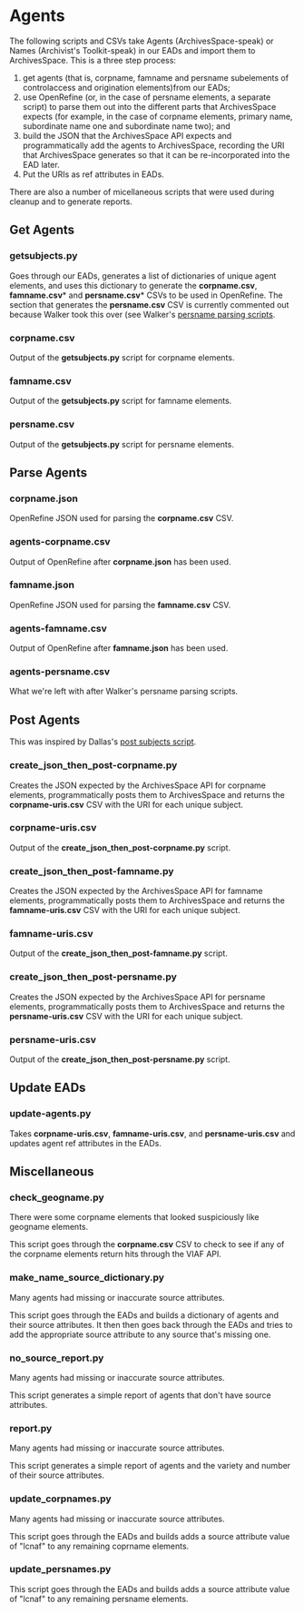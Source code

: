 Agents
======

The following scripts and CSVs take Agents (ArchivesSpace-speak) or Names (Archivist's Toolkit-speak) in our EADs and import them to ArchivesSpace. This is a three step process:

  1. get agents (that is, corpname, famname and persname subelements of controlaccess and origination elements)from our EADs; 
  2. use OpenRefine (or, in the case of persname elements, a separate script) to parse them out into the different parts that ArchivesSpace expects (for example, in the case of corpname elements, primary name, subordinate name one and subordinate name two); and
  3. build the JSON that the ArchivesSpace API expects and programmatically add the agents to ArchivesSpace, recording the URI that ArchivesSpace generates so that it can be re-incorporated into the EAD later.
  4. Put the URIs as ref attributes in EADs.
  
There are also a number of micellaneous scripts that were used during cleanup and to generate reports.

Get Agents
----------

### getsubjects.py

Goes through our EADs, generates a list of dictionaries of unique agent elements, and uses this dictionary to generate the **corpname.csv**, **famname.csv*** and **persname.csv*** CSVs to be used in OpenRefine. The section that generates the **persname.csv** CSV is currently commented out because Walker took this over (see Walker's [persname parsing scripts](https://github.com/walkerdb/bentley_code/tree/master/main_projects/persname_parsing).

### corpname.csv

Output of the **getsubjects.py** script for corpname elements.

### famname.csv

Output of the **getsubjects.py** script for famname elements.

### persname.csv

Output of the **getsubjects.py** script for persname elements.

Parse Agents
------------

### corpname.json

OpenRefine JSON used for parsing the **corpname.csv** CSV.

### agents-corpname.csv

Output of OpenRefine after **corpname.json** has been used.

### famname.json

OpenRefine JSON used for parsing the **famname.csv** CSV.

### agents-famname.csv

Output of OpenRefine after **famname.json** has been used.

### agents-persname.csv

What we're left with after Walker's persname parsing scripts.

Post Agents
-----------

This was inspired by Dallas's [post subjects script](https://github.com/djpillen/bentley_scripts/blob/master/post_subjects.py). 

### create_json_then_post-corpname.py

Creates the JSON expected by the ArchivesSpace API for corpname elements, programmatically posts them to ArchivesSpace and returns the **corpname-uris.csv** CSV with the URI for each unique subject.

### corpname-uris.csv

Output of the **create_json_then_post-corpname.py** script.

### create_json_then_post-famname.py

Creates the JSON expected by the ArchivesSpace API for famname elements, programmatically posts them to ArchivesSpace and returns the **famname-uris.csv** CSV with the URI for each unique subject.

### famname-uris.csv

Output of the **create_json_then_post-famname.py** script.

### create_json_then_post-persname.py

Creates the JSON expected by the ArchivesSpace API for persname elements, programmatically posts them to ArchivesSpace and returns the **persname-uris.csv** CSV with the URI for each unique subject.

### persname-uris.csv

Output of the **create_json_then_post-persname.py** script.

Update EADs
-----------

### update-agents.py

Takes **corpname-uris.csv**, **famname-uris.csv**, and **persname-uris.csv** and updates agent ref attributes in the EADs.

Miscellaneous
-------------

### check_geogname.py

There were some corpname elements that looked suspiciously like geogname elements. 

This script goes through the **corpname.csv** CSV to check to see if any of the corpname elements return hits through the VIAF API.

### make_name_source_dictionary.py

Many agents had missing or inaccurate source attributes. 

This script goes through the EADs and builds a dictionary of agents and their source attributes. It then then goes back through the EADs and tries to add the appropriate source attribute to any source that's missing one. 

### no_source_report.py

Many agents had missing or inaccurate source attributes. 

This script generates a simple report of agents that don't have source attributes.

### report.py

Many agents had missing or inaccurate source attributes. 

This script generates a simple report of agents and the variety and number of their source attributes.

### update_corpnames.py

Many agents had missing or inaccurate source attributes. 

This script goes through the EADs and builds adds a source attribute value of "lcnaf" to any remaining coprname elements.

### update_persnames.py

This script goes through the EADs and builds adds a source attribute value of "lcnaf" to any remaining persname elements.